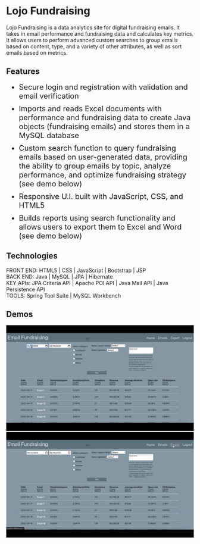 # Lojo Fundraising
Lojo Fundraising is a data analytics site for digital fundraising emails. It takes in email performance and fundraising data and calculates key metrics. It allows users to perform advanced custom searches to group emails based on content, type, and a variety of other attributes, as well as sort emails based on metrics.

<h2>Features</h2>
<ul style="margin: 0px; font-size: 20px; text-align: left;margin-bottom: 0em; margin-top: 0em;margin-left: 0em;margin-right: 0em;">
	<li style="margin: 0px; font-size: 20px; text-align: left;margin-bottom: .5em; margin-top: 0em;margin-left: 0em;margin-right: 0em;">Secure login and registration with validation and email verification</li>
	<li style="margin: 0px; font-size: 20px; text-align: left;margin-bottom: .5em; margin-top: 0em;margin-left: 0em;margin-right: 0em;">Imports and reads Excel documents with performance and fundraising data to create Java objects (fundraising emails) and stores them in a MySQL database</li>
	<li style="margin: 0px; font-size: 20px; text-align: left;margin-bottom: .5em; margin-top: 0em;margin-left: 0em;margin-right: 0em;">Custom search function to query fundraising emails based on user-generated data, providing the ability to group emails by topic, analyze performance, and optimize fundraising strategy (see demo below)</li> 
	<li style="margin: 0px; font-size: 20px; text-align: left;margin-bottom: .5em; margin-top: 0em;margin-left: 0em;margin-right: 0em;">Responsive U.I. built with JavaScript, CSS, and HTML5</li>								
	<li style="margin: 0px; font-size: 20px; text-align: left;margin-bottom: 0em; margin-top: 0em;margin-left: 0em;margin-right: 0em;">Builds reports using search functionality and allows users to export them to Excel and Word (see demo below)</li>
	</ul>
							


<h2>Technologies</h2>
FRONT END: HTML5 | CSS | JavaScript | Bootstrap | JSP</br>
BACK END: Java | MySQL | JPA | Hibernate</br>
KEY APIs: JPA Criteria API | Apache POI API | Java Mail API | Java Persistence API</br>
TOOLS: Spring Tool Suite | MySQL Workbench



<h2>Demos</h2>

![Search](https://github.com/zking63/dgalojofundraising/blob/master/src/main/resources/static/images/search.gif "Search gif") </br>
![Exports](https://github.com/zking63/dgalojofundraising/blob/master/src/main/resources/static/images/export.gif "Export gif")
